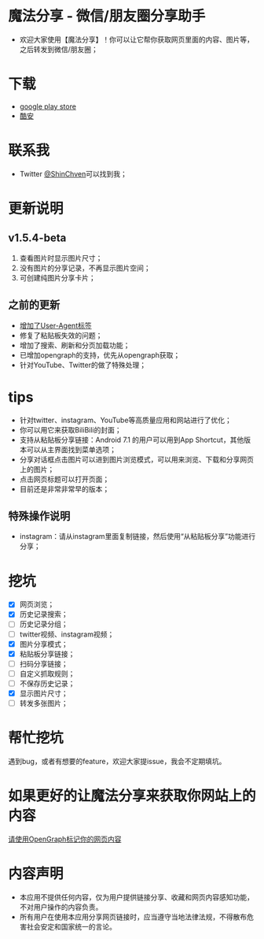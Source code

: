 # 魔法分享 - 微信/朋友圈分享助手
- 欢迎大家使用【魔法分享】！你可以让它帮你获取网页里面的内容、图片等，之后转发到微信/朋友圈；

# 下载
- [google play store](https://play.google.com/store/apps/details?id=net.atlassc.shinchven.sharemoments)
- [酷安](https://www.coolapk.com/apk/net.atlassc.shinchven.sharemoments)

# 联系我
- Twitter [@ShinChven](https://twitter.com/ShinChven)可以找到我；

# 更新说明
## v1.5.4-beta
1. 查看图片时显示图片尺寸；
2. 没有图片的分享记录，不再显示图片空间；
3. 可创建纯图片分享卡片；

## 之前的更新
- [增加了User-Agent标签](/使用OpenGraph标记你的网页内容.md)
- 修复了粘贴板失效的问题；
- 增加了搜索、刷新和分页加载功能；
- 已增加opengraph的支持，优先从opengraph获取；
- 针对YouTube、Twitter的做了特殊处理；

# tips
- 针对twitter、instagram、YouTube等高质量应用和网站进行了优化；
- 你可以用它来获取BiliBili的封面；
- 支持从粘贴板分享链接：Android 7.1 的用户可以用到App Shortcut，其他版本可以从主界面找到菜单选项；
- 分享对话框点击图片可以进到图片浏览模式，可以用来浏览、下载和分享网页上的图片；
- 点击网页标题可以打开页面；
- 目前还是非常非常早的版本；

## 特殊操作说明
- instagram：请从instagram里面复制链接，然后使用“从粘贴板分享”功能进行分享；

# 挖坑

- [x] 网页浏览；
- [x] 历史记录搜索；
- [ ] 历史记录分组；
- [ ] twitter视频、instagram视频；
- [x] 图片分享模式；
- [x] 粘贴板分享链接；
- [ ] 扫码分享链接；
- [ ] 自定义抓取规则；
- [ ] 不保存历史记录；
- [x] 显示图片尺寸；
- [ ] 转发多张图片；

# 帮忙挖坑
遇到bug，或者有想要的feature，欢迎大家提issue，我会不定期填坑。


# 如果更好的让魔法分享来获取你网站上的内容
[请使用OpenGraph标记你的网页内容](/使用OpenGraph标记你的网页内容.md)

# 内容声明

- 本应用不提供任何内容，仅为用户提供链接分享、收藏和网页内容感知功能，不对用户操作的内容负责。
- 所有用户在使用本应用分享网页链接时，应当遵守当地法律法规，不得散布危害社会安定和国家统一的言论。

